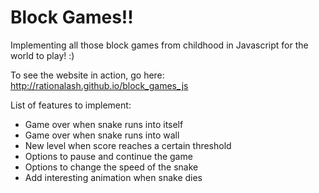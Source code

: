 Block Games!!
==============

Implementing all those block games from childhood in Javascript for the world to play! :)


To see the website in action, go here: http://rationalash.github.io/block_games_js

List of features to implement:

 * Game over when snake runs into itself
 * Game over when snake runs into wall
 * New level when score reaches a certain threshold
 * Options to pause and continue the game
 * Options to change the speed of the snake
 * Add interesting animation when snake dies